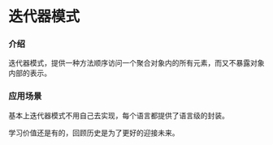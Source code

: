 # 迭代器模式

### 介绍
迭代器模式，提供一种方法顺序访问一个聚合对象内的所有元素，而又不暴露对象内部的表示。

### 应用场景
基本上迭代器模式不用自己去实现，每个语言都提供了语言级的封装。

学习价值还是有的，回顾历史是为了更好的迎接未来。